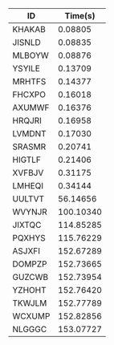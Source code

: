 |ID|Time(s)|
|-|-|
|KHAKAB|0.08805|
|JISNLD|0.08835|
|MLBOYW|0.08876|
|YSYILE|0.13709|
|MRHTFS|0.14377|
|FHCXPO|0.16018|
|AXUMWF|0.16376|
|HRQJRI|0.16958|
|LVMDNT|0.17030|
|SRASMR|0.20741|
|HIGTLF|0.21406|
|XVFBJV|0.31175|
|LMHEQI|0.34144|
|UULTVT|56.14656|
|WVYNJR|100.10340|
|JIXTQC|114.85285|
|PQXHYS|115.76229|
|ASJXFI|152.67289|
|DOMPZP|152.73665|
|GUZCWB|152.73954|
|YZHOHT|152.76420|
|TKWJLM|152.77789|
|WCXUMP|152.82856|
|NLGGGC|153.07727|
